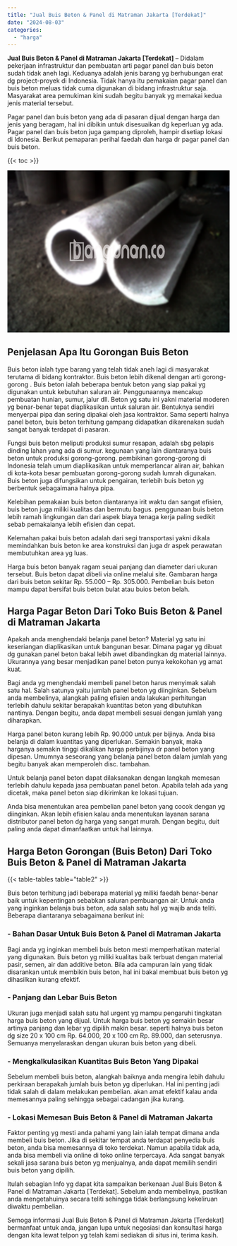 ```yaml
---
title: "Jual Buis Beton & Panel di Matraman Jakarta [Terdekat]"
date: "2024-08-03"
categories: 
  - "harga"
---
```


**Jual Buis Beton & Panel di Matraman Jakarta \[Terdekat\]** – Didalam pekerjaan infrastruktur dan pembuatan arti pagar panel dan buis beton sudah tidak aneh lagi. Keduanya adalah jenis barang yg berhubungan erat dg project-proyek di Indonesia. Tidak hanya itu pemakaian pagar panel dan buis beton meluas tidak cuma digunakan di bidang infrastruktur saja. Masyarakat area pemukiman kini sudah begitu banyak yg memakai kedua jenis material tersebut.

Pagar panel dan buis beton yang ada di pasaran dijual dengan harga dan jenis yang beragam, hal ini dibikin untuk disesuaikan dg keperluan yg ada. Pagar panel dan buis beton juga gampang diproleh, hampir disetiap lokasi di Idonesia. Berikut pemaparan perihal faedah dan harga dr pagar panel dan buis beton.

{{< toc >}}

![Jual Buis Beton & Panel di Matraman Jakarta [Terdekat]](/images/jual-panel-buis-beton-murah-33.png)

## Penjelasan Apa Itu Gorongan Buis Beton

Buis beton ialah type barang yang telah tidak aneh lagi di masyarakat terutama di bidang kontraktor. Buis beton lebih dikenal dengan arti gorong-gorong . Buis beton ialah beberapa bentuk beton yang siap pakai yg digunakan untuk kebutuhan saluran air. Penggunaannya mencakup pembuatan hunian, sumur, jalur dll. Beton yg satu ini yakni material moderen yg benar-benar tepat diaplikasikan untuk saluran air. Bentuknya sendiri menyerpai pipa dan sering dipakai oleh jasa kontraktor. Sama seperti halnya panel beton, buis beton terhitung gampang didapatkan dikarenakan sudah sangat banyak terdapat di pasaran.

Fungsi buis beton meliputi produksi sumur resapan, adalah sbg pelapis dinding lahan yang ada di sumur. kegunaan yang lain diantaranya buis beton untuk produksi gorong-gorong. pembikinan gorong-gorong di Indonesia telah umum diaplikasikan untuk memperlancar aliran air, bahkan di kota-kota besar pembuatan gorong-gorong sudah lumrah digunakan. Buis beton juga difungsikan untuk pengairan, terlebih buis beton yg berbentuk sebagaimana halnya pipa.

Kelebihan pemakaian buis beton diantaranya irit waktu dan sangat efisien, buis beton juga miliki kualitas dan bermutu bagus. penggunaan buis beton lebih ramah lingkungan dan dari aspek biaya tenaga kerja paling sedikit sebab pemakaianya lebih efisien dan cepat.

Kelemahan pakai buis beton adalah dari segi transportasi yakni dikala memindahkan buis beton ke area konstruksi dan juga dr aspek perawatan membutuhkan area yg luas.

Harga buis beton banyak ragam seuai panjang dan diameter dari ukuran tersebut. Buis beton dapat dibeli via online melalui site. Gambaran harga dari buis beton sekitar Rp. 55.000 – Rp. 305.000. Pembelian buis beton mampu dapat bersifat buis beton bulat atau buios beton belah.

## Harga Pagar Beton Dari Toko Buis Beton & Panel di Matraman Jakarta

Apakah anda menghendaki belanja panel beton? Material yg satu ini keseriangan diaplikasikan untuk bangunan besar. Dimana pagar yg dibuat dg gunakan panel beton bakal lebih awet dibandingkan dg material lainnya. Ukurannya yang besar menjadikan panel beton punya kekokohan yg amat kuat.

Bagi anda yg menghendaki membeli panel beton harus menyimak salah satu hal. Salah satunya yaitu jumlah panel beton yg diinginkan. Sebelum anda membelinya, alangkah paling efisien anda lakukan perhitungan terlebih dahulu sekitar berapakah kuantitas beton yang dibutuhkan nantinya. Dengan begitu, anda dapat membeli sesuai dengan jumlah yang diharapkan.

Harga panel beton kurang lebih Rp. 90.000 untuk per bijinya. Anda bisa belanja di dalam kuantitas yang diperlukan. Semakin banyak, maka harganya semakin tinggi dikalikan harga perbijinya dr panel beton yang dipesan. Umumnya seseorang yang belanja panel beton dalam jumlah yang begitu banyak akan memperoleh disc. tambahan.

Untuk belanja panel beton dapat dilaksanakan dengan langkah memesan terlebih dahulu kepada jasa pembuatan panel beton. Apabila telah ada yang dicetak, maka panel beton siap dikirimkan ke lokasi tujuan.

Anda bisa menentukan area pembelian panel beton yang cocok dengan yg diinginkan. Akan lebih efisien kalau anda menentukan layanan sarana distributor panel beton dg harga yang sangat murah. Dengan begitu, duit paling anda dapat dimanfaatkan untuk hal lainnya.

## Harga Beton Gorongan (Buis Beton) Dari Toko Buis Beton & Panel di Matraman Jakarta

{{< table-tables table="table2" >}}

Buis beton terhitung jadi beberapa material yg miliki faedah benar-benar baik untuk kepentingan sebabkan saluran pembuangan air. Untuk anda yang inginkan belanja buis beton, ada salah satu hal yg wajib anda teliti. Beberapa diantaranya sebagaimana berikut ini:

### \- Bahan Dasar Untuk Buis Beton & Panel di Matraman Jakarta

Bagi anda yg inginkan membeli buis beton mesti memperhatikan material yang digunakan. Buis beton yg miliki kualitas baik terbuat dengan material pasir, semen, air dan additive beton. Bila ada campuran lain yang tidak disarankan untuk membikin buis beton, hal ini bakal membuat buis beton yg dihasilkan kurang efektif.

### \- Panjang dan Lebar Buis Beton

Ukuran juga menjadi salah satu hal urgent yg mampu pengaruhi tingkatan harga buis beton yang dijual. Untuk harga buis beton yg semakin besar artinya panjang dan lebar yg dipilih makin besar. seperti halnya buis beton dg size 20 x 100 cm Rp. 64.000, 20 x 100 cm Rp. 89.000, dan seterusnya. Semuanya menyelaraskan dengan ukuran buis beton yang dibeli.

### \- Mengkalkulasikan Kuantitas Buis Beton Yang Dipakai

Sebelum membeli buis beton, alangkah baiknya anda mengira lebih dahulu perkiraan berapakah jumlah buis beton yg diperlukan. Hal ini penting jadi tidak salah di dalam melakukan pembelian. akan amat efektif kalau anda memesannya paling sehingga sebagai cadangan jika kurang.

### \- Lokasi Memesan Buis Beton & Panel di Matraman Jakarta

Faktor penting yg mesti anda pahami yang lain ialah tempat dimana anda membeli buis beton. Jika di sekitar tempat anda terdapat penyedia buis beton, anda bisa memesannya di toko terdekat. Namun apabila tidak ada, anda bisa membeli via online di toko online terpercaya. Ada sangat banyak sekali jasa sarana buis beton yg menjualnya, anda dapat memilih sendiri buis beton yang dipilih.

Itulah sebagian Info yg dapat kita sampaikan berkenaan Jual Buis Beton & Panel di Matraman Jakarta \[Terdekat\]. Sebelum anda membelinya, pastikan anda mengetahuinya secara teliti sehingga tidak berlangsung kekeliruan diwaktu pembelian.

Semoga informasi Jual Buis Beton & Panel di Matraman Jakarta \[Terdekat\] bermanfaat untuk anda, jangan lupa untuk negosiasi dan konsultasi harga dengan kita lewat telpon yg telah kami sediakan di situs ini, terima kasih.
